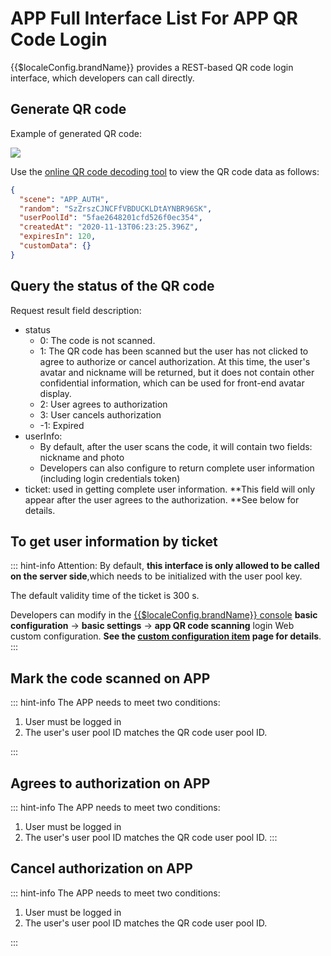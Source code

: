 # APP Full Interface List For APP QR Code Login

{{$localeConfig.brandName}} provides a REST-based QR code login interface, which developers can call directly.

## Generate QR code

<ApiMethodSpec method="post" host="https://core.approw.com" path="/api/v2/qrcode/gene" description="The interface will return the QR code ID (random) and the QR code link.">
<template slot="headers">
<ApiMethodParam name="x-approw-userpool-id" type="string" required description="User pool ID" />
</template>
<template slot="bodyParams">
<ApiMethodParam name="customeData" type="string" description="The custom data field will be written into the original data of the QR code.  " />
<ApiMethodParam name="scene" type="string" required description="Scene value. A constant, fill in APP_AUTH." />
</template>
<template slot="response">
<ApiMethodResponse>
<template slot="description">

Field definition:

-- random: The only sign of the QR code, which will be used to query the status of the QR code and the user confirmation authorization interface.
- url: QR code image address.
- expiresIn: The valid time of the QR code.

</template>

```json
{
  "code": 200,
  "data": {
    "random": "SzZrszCJNCFfVBDUCKLDtAYNBR96SK",
    "expiresIn": 120,
    "url": "https://files.approw.co/user-contentsqrcode/5fae2648201cfd526f0ec354/SzZrszCJNCFfVBDUCKLDtAYNBR96SK.png"
  }
}
```

</ApiMethodResponse>
</template>
</ApiMethodSpec>

Example of generated QR code:

![](https://files.approw.co/user-contentsqrcode/5fae2648201cfd526f0ec354/SzZrszCJNCFfVBDUCKLDtAYNBR96SK.png)

Use the [online QR code decoding tool](https://cli.im/deqr) to view the QR code data as follows:

```json
{
  "scene": "APP_AUTH",
  "random": "SzZrszCJNCFfVBDUCKLDtAYNBR96SK",
  "userPoolId": "5fae2648201cfd526f0ec354",
  "createdAt": "2020-11-13T06:23:25.396Z",
  "expiresIn": 120,
  "customData": {}
}
```

## Query the status of the QR code

<ApiMethodSpec method="get" host="https://core.approw.com" path="/api/v2/qrcode/check">
<template slot="queryParams">
<ApiMethodParam name="random" type="string" required description="QR code ID" />
</template>
<template slot="response">
<ApiMethodResponse>

```json
{
  "code": 200,
  "message": "Query the QR code status successfully！",
  "data": {
    "random": "SzZrszCJNCFfVBDUCKLDtAYNBR96SK",
    "userInfo": {},
    "status": 0,
    "ticket": null,
    "scannedUserId": null
  }
}
```

</ApiMethodResponse>
</template>
</ApiMethodSpec>

Request result field description:

- status
  - 0: The code is not scanned.
  - 1: The QR code has been scanned but the user has not clicked to agree to authorize or cancel authorization. At this time, the user's avatar and nickname will be returned, but it does not contain other confidential information, which can be used for front-end avatar display.
  - 2: User agrees to authorization
  - 3: User cancels authorization
  - -1: Expired
- userInfo:
  - By default, after the user scans the code, it will contain two fields: nickname and photo
  - Developers can also configure to return complete user information (including login credentials token)
- ticket: used in getting complete user information. **This field will only appear after the user agrees to the authorization. **See below for details.

## To get user information by ticket

<ApiMethodSpec method="post" host="https://core.approw.com" path="/api/v2/qrcode/userinfo">
<template slot="bodyParams">
<ApiMethodParam name="ticket" type="string" required description="Query the ticket returned by the QR code status interface" />
</template>
<template slot="response">
<ApiMethodResponse>

```json
{
  "code": 200,
  "message": "换取用户信息成功",
  "data": {
    "id": "5e05bbf2d51b3761d5c71070",
    "email": "983132@qq.com",
    "emailVerified": false,
    "oauth": "",
    "username": "983132@qq.com",
    "nickname": "",
    "company": "",
    "photo": "https://usercontents.approw.co/approw-avatar.png",
    "token": "eyJhbGciOiJIUzI1NiIsInR5cCI6IkpXVCJ9.eyJkYXRhIjp7ImVtYWlsIjoiOTgzMTMyQHFxLmNvbSIsImlxxxxxxxxx",
    "phone": "",
    "tokenExpiredAt": "2020-01-11T08:08:18.000Z",
    "loginsCount": 1,
    "lastIp": "::1",
    "signedUp": "2019-12-27T08:08:18.115Z",
    "blocked": false,
    "isDeleted": false
  }
}
```

</ApiMethodResponse>
</template>
</ApiMethodSpec>

::: hint-info
Attention: By default, **this interface is only allowed to be called on the server side**,which needs to be initialized with the user pool key.

The default validity time of the ticket is 300 s.

Developers can modify in the [{{$localeConfig.brandName}} console](https://console.approw.com/console/userpool) **basic configuration** -&gt; **basic settings** -&gt; **app QR code scanning** login Web custom configuration. **See the [custom configuration item](./customize-settings.md) page for details**.
:::

## Mark the code scanned on APP

<ApiMethodSpec method="post" host="https://core.approw.com" path="/api/v2/qrcode/scanned" description="APP 端标记已扫码，标记扫码之后 Web 端将可以获取到当前用户的昵称和头像。">
<template slot="headers">
<ApiMethodParam name="x-approw-userpool-id" type="string" required description="User pool ID" />
<ApiMethodParam name="Authorization" type="string" required description="User login credentials" />
</template>
<template slot="bodyParams">
<ApiMethodParam name="random" type="string" required description="QR code ID" />
</template>
<template slot="response">
<ApiMethodResponse>

```js
{
    code: 200,
    message: "QR code scanning confirmed successfully",
    data: {
        random: "", // Return as it was before
        status: 0,
        description: "xxxx",
    }
}
```

</ApiMethodResponse>
</template>
</ApiMethodSpec>

::: hint-info
The APP needs to meet two conditions:

1. User must be logged in
2. The user's user pool ID matches the QR code user pool ID.

:::

## Agrees to authorization on APP

<ApiMethodSpec method="post" host="https://core.approw.com" path="/api/v2/qrcode/confirm" description="The APP agrees to the authorization, and the scanned interface needs to be called before calling this interface.">
<template slot="headers">
<ApiMethodParam name="x-approw-userpool-id" type="string" required description="User pool ID" />
<ApiMethodParam name="Authorization" type="string" required description="User login credentials" />
</template>
<template slot="bodyParams">
<ApiMethodParam name="random" type="string" required description="QR code ID" />
</template>
<template slot="response">
<ApiMethodResponse>

```js
{
    code: 200,
    message: "Authorized login succeeded",
    data: {
        random: "", // Return as it was before
        status: 1,
        description: "xxxx",
    }
}
```

</ApiMethodResponse>
</template>
</ApiMethodSpec>

::: hint-info
The APP needs to meet two conditions:

1. User must be logged in
2. The user's user pool ID matches the QR code user pool ID.
   :::

## Cancel authorization on APP

<ApiMethodSpec method="post" host="https://core.approw.com" path="/api/v2/qrcode/cancel" description="To cancel authorization on the APP, you need to call the scanned interface before calling this interface.">
<template slot="headers">
<ApiMethodParam name="x-approw-userpool-id" type="string" required description="User pool ID" />
<ApiMethodParam name="Authorization" type="string" required description="User login credentials" />
</template>
<template slot="bodyParams">
<ApiMethodParam name="random" type="string" required description="QR code ID" />
</template>
<template slot="response">
<ApiMethodResponse>

```js
{
    code: 200,
    message: "Cancel authorization successfully",
    data: {
        random: "", // Return as it was before
        status: -1,
        description: "xxxx",
    }
}
```

</ApiMethodResponse>
</template>
</ApiMethodSpec>

::: hint-info
The APP needs to meet two conditions:

1. User must be logged in
2. The user's user pool ID matches the QR code user pool ID.

:::
